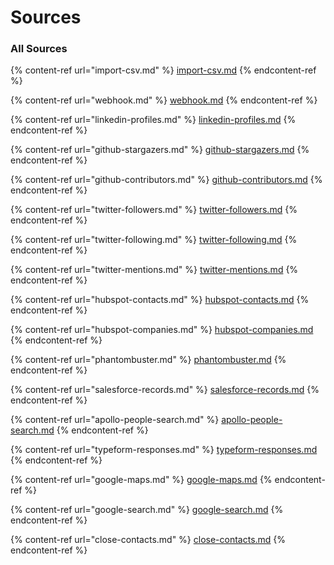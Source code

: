 # Sources

### All Sources

{% content-ref url="import-csv.md" %}
[import-csv.md](import-csv.md)
{% endcontent-ref %}

{% content-ref url="webhook.md" %}
[webhook.md](webhook.md)
{% endcontent-ref %}

{% content-ref url="linkedin-profiles.md" %}
[linkedin-profiles.md](linkedin-profiles.md)
{% endcontent-ref %}

{% content-ref url="github-stargazers.md" %}
[github-stargazers.md](github-stargazers.md)
{% endcontent-ref %}

{% content-ref url="github-contributors.md" %}
[github-contributors.md](github-contributors.md)
{% endcontent-ref %}

{% content-ref url="twitter-followers.md" %}
[twitter-followers.md](twitter-followers.md)
{% endcontent-ref %}

{% content-ref url="twitter-following.md" %}
[twitter-following.md](twitter-following.md)
{% endcontent-ref %}

{% content-ref url="twitter-mentions.md" %}
[twitter-mentions.md](twitter-mentions.md)
{% endcontent-ref %}

{% content-ref url="hubspot-contacts.md" %}
[hubspot-contacts.md](hubspot-contacts.md)
{% endcontent-ref %}

{% content-ref url="hubspot-companies.md" %}
[hubspot-companies.md](hubspot-companies.md)
{% endcontent-ref %}

{% content-ref url="phantombuster.md" %}
[phantombuster.md](phantombuster.md)
{% endcontent-ref %}

{% content-ref url="salesforce-records.md" %}
[salesforce-records.md](salesforce-records.md)
{% endcontent-ref %}

{% content-ref url="apollo-people-search.md" %}
[apollo-people-search.md](apollo-people-search.md)
{% endcontent-ref %}

{% content-ref url="typeform-responses.md" %}
[typeform-responses.md](typeform-responses.md)
{% endcontent-ref %}

{% content-ref url="google-maps.md" %}
[google-maps.md](google-maps.md)
{% endcontent-ref %}

{% content-ref url="google-search.md" %}
[google-search.md](google-search.md)
{% endcontent-ref %}

{% content-ref url="close-contacts.md" %}
[close-contacts.md](close-contacts.md)
{% endcontent-ref %}

